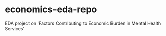 # economics-eda-repo
EDA project on 'Factors Contributing to Economic Burden in Mental Health Services'
